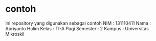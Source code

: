 # contoh
Ini repository yang digunakan sebagai contoh
NIM : 131110411
Nama : Apriyanto Halim
Kelas : TI-A Pagi
Semester : 2
Kampus : Universitas Mikroskil
